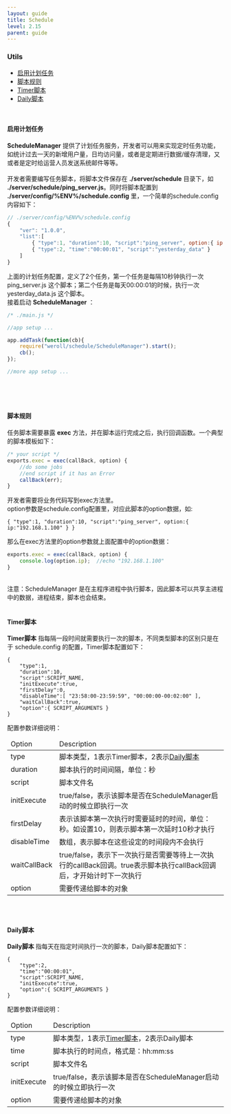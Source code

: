 ```yaml
---
layout: guide
title: Schedule
level: 2.15
parent: guide
---
```


<h3>Utils</h3>
<ul class="guide_index">
    <li><a href="#start">启用计划任务</a></li>
    <li><a href="#rule">脚本规则</a></li>
    <li><a href="#timer">Timer脚本</a></li>
    <li><a href="#daily">Daily脚本</a></li>
</ul>
<br>
<h4><a name="start">启用计划任务</a></h4>
<b>ScheduleManager</b> 提供了计划任务服务，开发者可以用来实现定时任务功能，如统计过去一天的新增用户量，日均访问量，或者是定期进行数据/缓存清理，又或者是定时给运营人员发送系统邮件等等。
<br>
<br>
开发者需要编写任务脚本，将脚本文件保存在 <b>./server/schedule</b> 目录下，如 <b>./server/schedule/ping_server.js</b>。同时将脚本配置到 <b>./server/config/%ENV%/schedule.config</b> 里，一个简单的schedule.config内容如下：

```js
// ./server/config/%ENV%/schedule.config
{
    "ver": "1.0.0",
    "list":[
        { "type":1, "duration":10, "script":"ping_server", option:{ ip:"192.168.1.100" } },
        { "type":2, "time":"00:00:01", "script":"yesterday_data" }
    ]
}
```

上面的计划任务配置，定义了2个任务，第一个任务是每隔10秒钟执行一次 ping_server.js 这个脚本；第二个任务是每天00:00:01的时候，执行一次 yesterday_data.js 这个脚本。
<br>
接着启动 <b>ScheduleManager</b> ：

```js
/* ./main.js */

//app setup ...

app.addTask(function(cb){
    require("weroll/schedule/ScheduleManager").start();
    cb();
});

//more app setup ...
```

<br>
<br>
<br>
<h4><a name="rule">脚本规则</a></h4>
任务脚本需要暴露 <b>exec</b> 方法，并在脚本运行完成之后，执行回调函数。一个典型的脚本模板如下：

```js
/* your script */
exports.exec = exec(callBack, option) {
    //do some jobs
    //end script if it has an Error
    callBack(err);
}
```

开发者需要将业务代码写到exec方法里。
<br>
option参数是schedule.config配置里，对应此脚本的option数据，如:

```
{ "type":1, "duration":10, "script":"ping_server", option:{ ip:"192.168.1.100" } }
```

那么在exec方法里的option参数就上面配置中的option数据：

```js
exports.exec = exec(callBack, option) {
    console.log(option.ip);  //echo "192.168.1.100"
}
```

<br>
注意：ScheduleManager 是在主程序进程中执行脚本，因此脚本可以共享主进程中的数据，进程结束，脚本也会结束。

<br>
<br>
<h4><a name="timer">Timer脚本</a></h4>
<b>Timer脚本</b> 指每隔一段时间就需要执行一次的脚本，不同类型脚本的区别只是在于 schedule.config 的配置，Timer脚本配置如下：

```
{
    "type":1,
    "duration":10,
    "script":SCRIPT_NAME,
    "initExecute":true,
    "firstDelay":0,
    "disableTime":[ "23:58:00-23:59:59", "00:00:00-00:02:00" ],
    "waitCallBack":true,
    "option":{ SCRIPT_ARGUMENTS }
}
```

配置参数详细说明：
<table>
    <thead>
        <tr>
            <td>Option</td>
            <td>Description</td>
        </tr>
    </thead>
    <tbody>
        <tr>
            <td>type</td>
            <td>脚本类型，1表示Timer脚本，2表示<a href="#daily">Daily脚本</a></td>
        </tr>
        <tr>
            <td>duration</td>
            <td>脚本执行的时间间隔，单位：秒</td>
        </tr>
        <tr>
            <td>script</td>
            <td>脚本文件名</td>
        </tr>
        <tr>
            <td>initExecute</td>
            <td>true/false，表示该脚本是否在ScheduleManager启动的时候立即执行一次</td>
        </tr>
        <tr>
            <td>firstDelay</td>
            <td>表示该脚本第一次执行时需要延时的时间，单位：秒。如设置10，则表示脚本第一次延时10秒才执行</td>
        </tr>
        <tr>
            <td>disableTime</td>
            <td>数组，表示脚本在这些设定的时间段内不会执行</td>
        </tr>
        <tr>
            <td>waitCallBack</td>
            <td>true/false，表示下一次执行是否需要等待上一次执行的callBack回调。true表示脚本执行callBack回调后，才开始计时下一次执行</td>
        </tr>
        <tr>
            <td>option</td>
            <td>需要传递给脚本的对象</td>
        </tr>
    </tbody>
</table>



<br>
<br>
<h4><a name="daily">Daily脚本</a></h4>
<b>Daily脚本</b> 指每天在指定时间执行一次的脚本，Daily脚本配置如下：

```
{
    "type":2,
    "time":"00:00:01",
    "script":SCRIPT_NAME,
    "initExecute":true,
    "option":{ SCRIPT_ARGUMENTS }
}
```

配置参数详细说明：
<table>
    <thead>
        <tr>
            <td>Option</td>
            <td>Description</td>
        </tr>
    </thead>
    <tbody>
        <tr>
            <td>type</td>
            <td>脚本类型，1表示<a href="#timer">Timer脚本</a>，2表示Daily脚本</td>
        </tr>
        <tr>
            <td>time</td>
            <td>脚本执行的时间点，格式是：hh:mm:ss</td>
        </tr>
        <tr>
            <td>script</td>
            <td>脚本文件名</td>
        </tr>
        <tr>
            <td>initExecute</td>
            <td>true/false，表示该脚本是否在ScheduleManager启动的时候立即执行一次</td>
        </tr>
        <tr>
            <td>option</td>
            <td>需要传递给脚本的对象</td>
        </tr>
    </tbody>
</table>